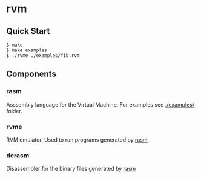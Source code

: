 # rvm

## Quick Start
``` console
$ make
$ make examples
$ ./rvme ./examples/fib.rvm
```
## Components
### rasm
Asssembly language for the Virtual Machine. For examples see [./examples/](./examples) folder.
### rvme

RVM emulator. Used to run programs generated by [rasm](#rasm).
### derasm
Disassembler for the binary files generated by [rasm](#rasm)
